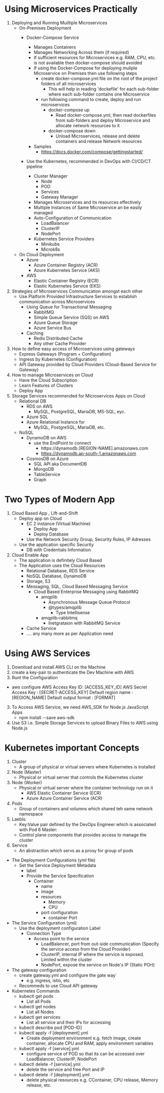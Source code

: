 # Using Microservices Practically 
1. Deploying and Running Muiltiple Microservices
    - On-Premises Deployment
        - Docker-Compose Service    
            - Manages Containers
            - Manages Networking Across them (if required)
            - If sufficient resources for Microservices e.g. RAM, CPU, etc. is not available then docker-compose should avoided
            - If using the Docker-Compose for deploying muliple Microservice on Premises then use following steps
                - create docker-compose.yml file on the root of the project folders of all microservices
                    - This will help in reading 'dockefile' for each sub-folder where each sub-folder contains one Microservice 
                - run following command to create, deploy and run microservices
                    - docker-compose up     
                        - Read docker-compose.yml, then read dockerfiles from sub-folders and deploy Microservice and allocate network resources to it
                    - docker-compose down     
                        - Unload Microservices, release and delete containers and release Network resources
            - Samples
                - https://docs.docker.com/compose/gettingstarted/                 

        - Use the Kubernetes, recommended in DevOps with CI/CD/CT pipeline
            - Cluster Manager
                - Node
                - POD
                - Services
                - Gateway Manager
            - Manages Microservices and its resources effectively
            - Multiple Instances of Same Microservice an be easily managed
            - Auto-Configuration of Communication
                - LoadBalancer
                - ClusterIP
                - NodePort     
            - Kubernetes Service Providers
                - Minikube
                - Microk8s
    - On Cloud Deployment 
        - Azure
            - Azure Container Registry (ACR)
            - Azure Kubernetes Service (AKS)
        - AWS
            - Elastic Container Registry (ECR)
            - Elastic Kubernetes Service (EKS)    
2. Strategies of Microservices Communication amongst each other
    - Use Platform Provided Infrastructure Services to establish communication across Microservices
        - Using Queue for Transactional Messaging
            - RabbitMQ
            - Simple Queue Service (SQS) on AWS
            - Azure Queue Storage
            - Azure Service Bus 
        - Caching
            - Redis Distributed Cache
            - Any other Cache Provider    
3. How to define easy access of Microservices using gateways
    - Express Gateways (Program + Configuration)
    - Ingress by Kubernetes (Configuration)
    - API Gateway provided by Cloud Providers (Cloud-Based Service for Gateway) 
4. How to manage Microservices on Cloud
    - Have the Cloud Subscription
    - Learn Features of Clusters
    - Deploy App
5. Storage Services recommended for Microservices Apps on Cloud
    - Relational DB
        - RDS on AWS
            - MySQL, PostgreSQL, MariaDB, MS-SQL, eyc.
        - Azure SQL
        - Azure Relational Instance for
            - MySQL, PostgreSQL, MariaDB, etc.
    - NoSQL
        - DynamoDB on AWS
            - use the EndPoint to connect
                - https://dynamodb.[REGION-NAME].amazonaws.com
                - https://dynamodb.ap-south-1.amazonaws.com
        - CosmosDB on Azure
            - SQL API aka DocumentDB
            - MongoDB
            - TableService
            - Graph             

# Two Types of Modern App
1. Cloud Based App , Lift-and-Shift
    - Deploy app on Cloud
        - EC 2 instance (Virtual Machine)
            - Deploy App
            - Deploy Database
        - Use the Network Security Group, Security Rules, IP Adresses     
    - Use the application specific Security
        - DB with Credentials Information        
2. Cloud Enable App
    - The application is definitely Cloud Based
    - The Application uses the Cloud Resources
        - Relational Database, RDS Service
        - NoSQL Database, DynamoDB
        - Storage, S3
        - Messaging, SQL, Cloud Based Messaging Service
            - Cloud Based Enterprise Messaging using RabbitMQ
                - amqplib
                    - Asynchronous Message Queue Protocol
                    - @types/amqplib
                        - Type Intellisense 
                - amqplib-rabbitmq
                    - Inetgrataion with RabbitMQ Service      
        - Cache Service
        - .... any many more as per Application need
# Using AWS Services

1. Download and install AWS CLI on the Machine
2. create a key-pair to authenticate the Dev Machine with AWS
3. Runt the Configuration
  - aws configure
AWS Access Key ID: [ACCESS_KEY_ID]
AWS Secret Access Key :  [SECRET-ACCESS_KEY]
Default region name : [REGION_NAME]
Default output format : [FORMAT]
 
3. To Access AWS Service, we need AWS_SDK for Node.js JavaScript Apps
    - npm install --save aws-sdk
4. Use S3 i.e. Simple Storage Services to upload Binary Files to AWS using Node.js      


# Kubernetes important Concepts

1. Cluster
    - A group of physical or virtual servers where Kubernetes is installed
2. Node (Master)
    - Physical or virtual server that controls the Kubernetes cluster
3. Node (Worker)
    - Physical or virtual server where the container technology run on it
        - AWS Elastic Container Service (ECR)        
        - Azure Azure Container Service (ACR)
4. Pods
    - Group of containers and volumns which shared teh same network namespace
5. Laebls:
    - Key:Value pair defined by the DevOps Engineer which is associated with Pod
6 Master: 
    - Control plane components that provides access to manage the cluster
7. Service
    - An abstraction which servs as a prosy for group of pods

- The Deployment Configurations (yml file)
    - Set the Service Deployment Metadata
        - label
        - Provide the Service Specification
            - Container
                - name
                - image
                - resources
                    - Memory
                    - CPU
                - port configuration
                    -  container Port
- The Service Configuration (yml)
    - Use the deployment configuration Label
        - Connection Type
            - Access point to the service
                - LoadBalancer, port from out-side communication (Specify the service access from the Cloud Provider)
                - ClusterIP, internal IP where the service is exposed. Limited within the cluster
                - NodePort, expose the service on Node's IP (Static POrt)    
- The gateway configuration
    - create gateway.yml and configure the gate way` 
        - e.g. ingress, istio, etc
    - Recommeds to use Cloud API gateway    
- Kubernetes Commands
    - kubectl get pods
        - List all Pods
    - kubectl get nodes
        - List all Nodes
    - kubectl get services
        - List all service and their IPs for accessing
    - kubectl describe pod [POD-ID]        
    - kubectl apply -f [deployment].yml
        - Create deployment environment e.g. fetch image, create container, allocate CPU and RAM, apply environment variables
    - kubectl apply -f [service].yml
        - configure service of POD so that its can be accessed over LoadBalancer, ClusterIP, NodePort
    - kubectl delete -f [service].yml
        - delete the service and free Port and IP
    - kubectl delete -f [deployment].yml
        - delete physical resources e.g. CContainer, CPU release, Memory release, etc.             

